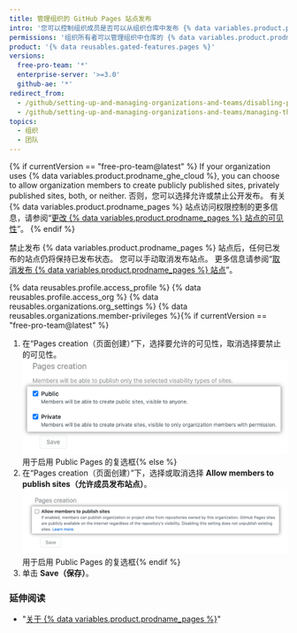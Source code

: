 ```yaml
---
title: 管理组织的 GitHub Pages 站点发布
intro: '您可以控制组织成员是否可以从组织仓库中发布 {% data variables.product.prodname_pages %} 站点，并限制成员是否可以为站点选择可见性{% endif %}。'
permissions: '组织所有者可以管理组织中仓库的 {% data variables.product.prodname_pages %} 站点发布。'
product: '{% data reusables.gated-features.pages %}'
versions:
  free-pro-team: '*'
  enterprise-server: '>=3.0'
  github-ae: '*'
redirect_from:
  - /github/setting-up-and-managing-organizations-and-teams/disabling-publication-of-github-pages-sites-for-your-organization
  - /github/setting-up-and-managing-organizations-and-teams/managing-the-publication-of-github-pages-sites-for-your-organization
topics:
  - 组织
  - 团队
---
```


{% if currentVersion == "free-pro-team@latest" %}
If your organization uses {% data variables.product.prodname_ghe_cloud %}, you can choose to allow organization members to create publicly published sites, privately published sites, both, or neither. 否则，您可以选择允许或禁止公开发布。 有关 {% data variables.product.prodname_pages %} 站点访问权限控制的更多信息，请参阅“[更改 {% data variables.product.prodname_pages %} 站点的可见性](/pages/getting-started-with-github-pages/changing-the-visibility-of-your-github-pages-site)”。
{% endif %}

禁止发布 {% data variables.product.prodname_pages %} 站点后，任何已发布的站点仍将保持已发布状态。 您可以手动取消发布站点。 更多信息请参阅“[取消发布 {% data variables.product.prodname_pages %} 站点](/pages/getting-started-with-github-pages/unpublishing-a-github-pages-site)”。

{% data reusables.profile.access_profile %}
{% data reusables.profile.access_org %}
{% data reusables.organizations.org_settings %}
{% data reusables.organizations.member-privileges %}{% if currentVersion == "free-pro-team@latest" %}
1. 在“Pages creation（页面创建）”下，选择要允许的可见性，取消选择要禁止的可见性。 ![Checkboxes to allow or disallow creation of {% data variables.product.prodname_pages %} sites](/assets/images/help/organizations/github-pages-creation-checkboxes.png)用于启用 Public Pages 的复选框{% else %}
1. 在“Pages creation（页面创建）”下，选择或取消选择 **Allow members to publish sites（允许成员发布站点）**。 ![Unselected checkbox for "Allow members to publish sites" option](/assets/images/help/organizations/org-settings-pages-disable-publication-checkbox.png)用于启用 Public Pages 的复选框{% endif %}
1. 单击 **Save（保存）**。

### 延伸阅读

- "[关于 {% data variables.product.prodname_pages %}](/pages/getting-started-with-github-pages/about-github-pages)"
